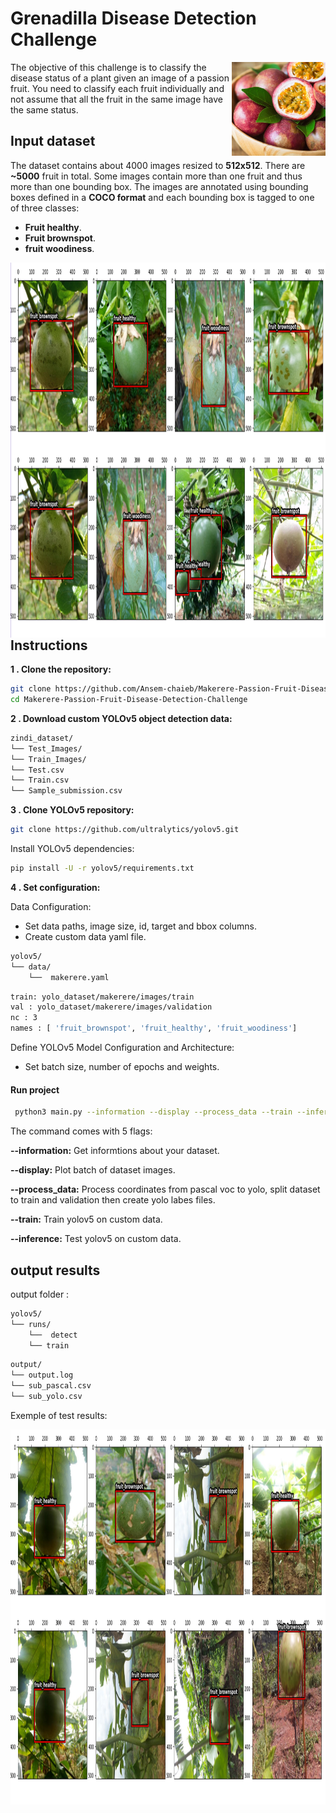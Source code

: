 # Grenadilla Disease Detection Challenge

<img align="right" src="images/Grenadilla.jpg" width="150" height="150">

The objective of this challenge is to classify the disease status of a plant 
given an image of a passion fruit. You need to classify each fruit individually 
and not assume that all the fruit in the same image have the same status. 


## Input dataset
The dataset contains about 4000 images resized to **512x512**. There are **~5000** fruit in total. 
Some images contain more than one fruit and thus more than one bounding box. 
The images are annotated using bounding boxes defined in a **COCO format** and each bounding box is 
tagged to one of three classes: 
* **Fruit healthy**. 
* **Fruit brownspot**. 
* **fruit woodiness**.


<img align="right" src="images/gwd.png" width="1000" height="600">

## Instructions
**1 . Clone the repository:**
```bash
git clone https://github.com/Ansem-chaieb/Makerere-Passion-Fruit-Disease-Detection-Challenge.git
cd Makerere-Passion-Fruit-Disease-Detection-Challenge
```
**2 . Download custom YOLOv5 object detection data:**
```bash
zindi_dataset/
└── Test_Images/
└── Train_Images/
└── Test.csv
└── Train.csv
└── Sample_submission.csv
```
**3 . Clone YOLOv5 repository:**
```bash
git clone https://github.com/ultralytics/yolov5.git
```
Install YOLOv5 dependencies:
```bash
pip install -U -r yolov5/requirements.txt
```
**4 . Set configuration:**

Data Configuration:
- Set data paths, image size, id, target and bbox columns.
- Create custom data yaml file.
```bash
yolov5/
└── data/
    └──  makerere.yaml
```

```bash
train: yolo_dataset/makerere/images/train
val : yolo_dataset/makerere/images/validation
nc : 3
names : [ 'fruit_brownspot', 'fruit_healthy', 'fruit_woodiness']
```
Define YOLOv5 Model Configuration and Architecture:
- Set batch size, number of epochs and weights.

#### Run project
 ```bash
  python3 main.py --information --display --process_data --train --inference
  ```

  The command comes with 5 flags:

  **--information:**   Get informtions about your dataset.
  
  **--display:**       Plot batch of dataset images.
  
  **--process_data:**  Process coordinates from pascal voc to yolo, split dataset to train
                  and validation then create yolo labes files.
                  
  **--train:**         Train yolov5 on custom data.
  
  **--inference:**     Test yolov5 on custom data.


## output results
output folder :
```bash
yolov5/
└── runs/
    └──  detect
    └── train
```
```bash
output/
└── output.log
└── sub_pascal.csv
└── sub_yolo.csv
```
Exemple of test results:

<img align="right" src="images/Figure_1.png" width="1000" height="600">
